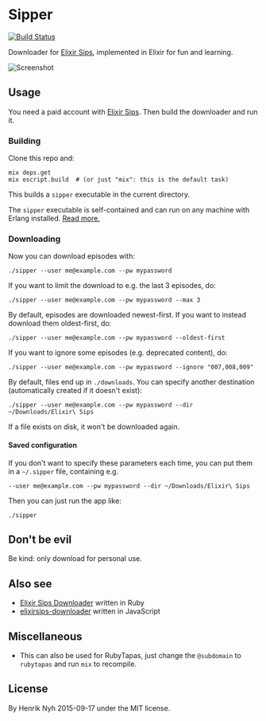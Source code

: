 # Sipper

[![Build Status](https://travis-ci.org/henrik/sipper.svg?branch=master)](https://travis-ci.org/henrik/sipper)

Downloader for [Elixir Sips](http://elixirsips.com/), implemented in Elixir for fun and learning.

![Screenshot](https://s3.amazonaws.com/f.cl.ly/items/2D1L0x0e1d2D2x2L3D3o/sipper.gif)


## Usage

You need a paid account with [Elixir Sips](http://elixirsips.com/). Then build the downloader and run it.

### Building

Clone this repo and:

    mix deps.get
    mix escript.build  # (or just "mix": this is the default task)

This builds a `sipper` executable in the current directory.

The `sipper` executable is self-contained and can run on any machine with Erlang installed. [Read more.](http://elixir-lang.org/docs/master/mix/Mix.Tasks.Escript.Build.html)

### Downloading

Now you can download episodes with:

    ./sipper --user me@example.com --pw mypassword

If you want to limit the download to e.g. the last 3 episodes, do:

    ./sipper --user me@example.com --pw mypassword --max 3

By default, episodes are downloaded newest-first. If you want to instead download them oldest-first, do:

    ./sipper --user me@example.com --pw mypassword --oldest-first

If you want to ignore some episodes (e.g. deprecated content), do:

    ./sipper --user me@example.com --pw mypassword --ignore "007,008,009"

By default, files end up in `./downloads`. You can specify another destination (automatically created if it doesn't exist):

    ./sipper --user me@example.com --pw mypassword --dir ~/Downloads/Elixir\ Sips

If a file exists on disk, it won't be downloaded again.

#### Saved configuration

If you don't want to specify these parameters each time, you can put them in a `~/.sipper` file, containing e.g.

    --user me@example.com --pw mypassword --dir ~/Downloads/Elixir\ Sips

Then you can just run the app like:

    ./sipper


## Don't be evil

Be kind: only download for personal use.


## Also see

* [Elixir Sips Downloader](https://github.com/benjamintanweihao/elixir-sips-downloader) written in Ruby
* [elixirsips-downloader](https://github.com/christian-fei/elixirsips-downloader) written in JavaScript

## Miscellaneous
* This can also be used for RubyTapas, just change the `@subdomain` to `rubytapas` and run `mix` to recompile.

## License

By Henrik Nyh 2015-09-17 under the MIT license.
